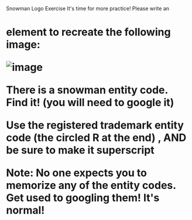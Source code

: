 Snowman Logo Exercise
It's time for more practice!  Please write an <h1> element to recreate the following image:

![image](https://github.com/RFHertel/Web-Dev-Bootcamp/assets/74387792/347adf25-b166-447b-881c-6c8e2b0946c4)

There is a snowman entity code.  Find it! (you will need to google it)

Use the registered trademark entity code (the circled R at the end) , AND be sure to make it superscript

Note: No one expects you to memorize any of the entity codes.  Get used to googling them! It's normal!
